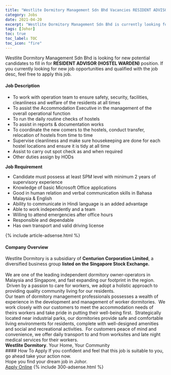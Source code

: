 ```yaml
---
title: "Westlite Dormitory Management Sdn Bhd Vacancies RESIDENT ADVISOR (HOSTEL WARDEN)" 
category: Jobs 
date: 2021-04-20 
excerpt: "Westlite Dormitory Management Sdn Bhd is currently looking for suitable person to fill in the RESIDENT ADVISOR (HOSTEL WARDEN) which based in Johor" 
tags: [Johor] 
toc: true 
toc_label: TOC 
toc_icon: "fire" 
--- 
```


<p>Westlite Dormitory Management Sdn Bhd is looking for new potential candidates to fill in for <b>RESIDENT ADVISOR (HOSTEL WARDEN)</b> position. If you currently looking for new job opportunities and qualified with the job desc, feel free to apply this job.
</p><div><div><h4>Job Description</h4></div><div><div><span><div><ul><li>To work with operation team to ensure safety, security, facilities, cleanliness and welfare of the residents at all times</li><li>To assist the Accommodation Executive in the management of the overall operational function</li><li>To run the daily routine checks of hostels</li><li>To assist in reports &amp; documentation works</li><li>To coordinate the new comers to the hostels, conduct transfer, relocation of hostels from time to time</li><li>Supervise cleanliness and make sure housekeeping are done for each hostel locations and ensure it is tidy at all time</li><li>Assist to carry out spot check as and when required</li><li>Other duties assign by HODs</li></ul><p><strong>Job Requirement</strong></p><ul><li>Candidate must possess at least SPM level with minimum 2 years of supervisory experience</li><li>Knowledge of basic Microsoft Office applications</li><li>Good in human relation and verbal communication skills in Bahasa Malaysia &amp; English</li><li>Ability to communicate in Hindi language is an added advantage</li><li>Able to work independently and a team</li><li>Willing to attend emergencies after office hours</li><li>Responsible and dependable</li><li>Has own transport and valid driving license</li></ul></div></span></div></div></div> 
{% include article-adsense.html %} 
<div><div><h4>Company Overview</h4></div><div><div><span><div><div>Westlite Dormitory is a subsidiary of <strong>Centurion Corporation Limited</strong>, a diversified business group <strong>listed on the Singapore Stock Exchange.&#160;</strong></div>
<div><br>
We are one of the leading independent dormitory owner-operators in Malaysia and Singapore, and fast expanding our footprint in the region. &#160;Driven by a passion to care for workers, we adopt a holistic approach to providing quality community living for our residents.</div>
<div>Our team of dormitory management professionals possesses a wealth of experience in the development and management of worker dormitories. &#160;We work closely with&#160;our customers&#160;to meet the accommodation needs of theirs workers and take pride in putting their well-being first. &#160;Strategically located near industrial parks, our dormitories provide safe and comfortable living environments for residents, complete with well-designed amenities and social and recreational activities. &#160;For customers peace of mind and convenience, we offer daily transport to and from worksites and late night medical services for&#160;their workers.</div>
<div><strong>Westlite Dormitory</strong>. Your Home, Your Community&#160;</div></div></span></div></div></div> 
#### How To Apply 
If you confident and feel that this job is suitable to you, go ahead take your action now. <br/> 
Hope you find your dream job in Johor. <br/> 
<a href="https://www.jobstreet.com.my/en/job/resident-advisor-hostel-warden-4542335?jobId=jobstreet-my-job-4542335&" class="btn btn--info" target="_blank" rel="nofollow noopenner">Apply Online</a> 
{% include 300-adsense.html %} 